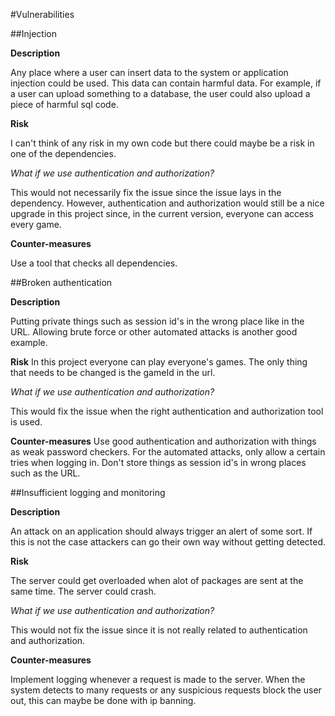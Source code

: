 #Vulnerabilities

##Injection

**Description**

Any place where a user can insert data to the system or application injection could be used. This data can contain harmful data.
For example, if a user can upload something to a database, the user could also upload a piece of harmful sql code. 

**Risk**

I can't think of any risk in my own code but there could maybe be a risk in one of the dependencies.

*What if we use authentication and authorization?*

This would not necessarily fix the issue since the issue lays in the dependency. 
However, authentication and authorization would still be a nice upgrade in this project since, in the current version,
everyone can access every game.

**Counter-measures**

Use a tool that checks all dependencies.

##Broken authentication

**Description**

Putting private things such as session id's in the wrong place like in the URL. 
Allowing brute force or other automated attacks is another good example.

**Risk**
In this project everyone can play everyone's games. The only thing that needs to be changed is the gameId in the url.

*What if we use authentication and authorization?*

This would fix the issue when the right authentication and authorization tool is used. 

**Counter-measures**
Use good authentication and authorization with things as weak password checkers.
For the automated attacks, only allow a certain tries when logging in. 
Don't store things as session id's in wrong places such as the URL.

##Insufficient logging and monitoring

**Description**

An attack on an application should always trigger an alert of some sort. If this is not the case attackers can go their own way without getting detected.

**Risk**

The server could get overloaded when alot of packages are sent at the same time. The server could crash.

*What if we use authentication and authorization?*

This would not fix the issue since it is not really related to authentication and authorization.

**Counter-measures**

Implement logging whenever a request is made to the server.
When the system detects to many requests or any suspicious requests block the user out, this can maybe be done with ip banning.
